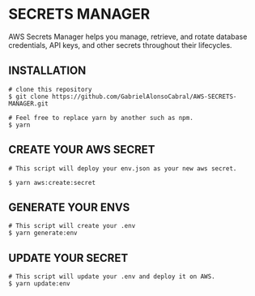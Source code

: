 # SECRETS MANAGER
  AWS Secrets Manager helps you manage, retrieve, and rotate database credentials, API keys, and other secrets throughout their lifecycles.

## INSTALLATION

```
# clone this repository
$ git clone https://github.com/GabrielAlonsoCabral/AWS-SECRETS-MANAGER.git

# Feel free to replace yarn by another such as npm. 
$ yarn
```

## CREATE YOUR AWS SECRET 

```
# This script will deploy your env.json as your new aws secret.
 
$ yarn aws:create:secret
```

## GENERATE YOUR ENVS

```
# This script will create your .env
$ yarn generate:env
```

## UPDATE YOUR SECRET

```
# This script will update your .env and deploy it on AWS.
$ yarn update:env
```